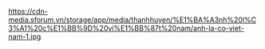 https://cdn-media.sforum.vn/storage/app/media/thanhhuyen/%E1%BA%A3nh%20l%C3%A1%20c%E1%BB%9D%20vi%E1%BB%87t%20nam/anh-la-co-viet-nam-1.jpg
